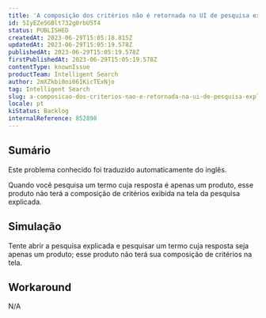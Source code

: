 ```yaml
---
title: 'A composição dos critérios não é retornada na UI de pesquisa explicada'
id: 5IyEZe5GBlt732g0rbU5T4
status: PUBLISHED
createdAt: 2023-06-29T15:05:18.815Z
updatedAt: 2023-06-29T15:05:19.578Z
publishedAt: 2023-06-29T15:05:19.578Z
firstPublishedAt: 2023-06-29T15:05:19.578Z
contentType: knownIssue
productTeam: Intelligent Search
author: 2mXZkbi0oi061KicTExNjo
tag: Intelligent Search
slug: a-composicao-dos-criterios-nao-e-retornada-na-ui-de-pesquisa-explicada
locale: pt
kiStatus: Backlog
internalReference: 852898
---
```


## Sumário

<div class="alert alert-info">
  <p>Este problema conhecido foi traduzido automaticamente do inglês.</p>
</div>


Quando você pesquisa um termo cuja resposta é apenas um produto, esse produto não terá a composição de critérios exibida na tela da pesquisa explicada.

## Simulação


Tente abrir a pesquisa explicada e pesquisar um termo cuja resposta seja apenas um produto; esse produto não terá sua composição de critérios na tela.



## Workaround


N/A





